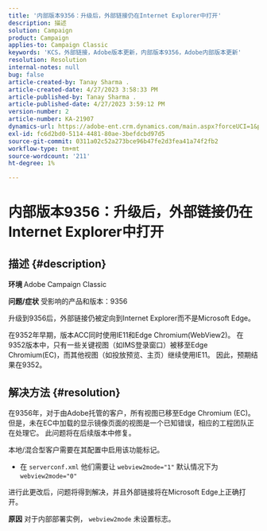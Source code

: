 ```yaml
---
title: '内部版本9356：升级后，外部链接仍在Internet Explorer中打开'
description: 描述
solution: Campaign
product: Campaign
applies-to: Campaign Classic
keywords: 'KCS，外部链接，Adobe版本更新，内部版本9356，Adobe内部版本更新'
resolution: Resolution
internal-notes: null
bug: false
article-created-by: Tanay Sharma .
article-created-date: 4/27/2023 3:58:33 PM
article-published-by: Tanay Sharma .
article-published-date: 4/27/2023 3:59:12 PM
version-number: 2
article-number: KA-21907
dynamics-url: https://adobe-ent.crm.dynamics.com/main.aspx?forceUCI=1&pagetype=entityrecord&etn=knowledgearticle&id=d3937e56-14e5-ed11-a7c7-6045bd0061cb
exl-id: fc6d2bd0-5114-4481-80ae-3befdcbd97d5
source-git-commit: 0311a02c52a273bce96b47fe2d3fea41a74f2fb2
workflow-type: tm+mt
source-wordcount: '211'
ht-degree: 1%

---
```


# 内部版本9356：升级后，外部链接仍在Internet Explorer中打开

## 描述 {#description}

<b>环境 </b>
Adobe Campaign Classic

<b>问题/症状</b>
受影响的产品和版本：9356

升级到9356后，外部链接仍被定向到Internet Explorer而不是Microsoft Edge。

在9352年早期，版本ACC同时使用IE11和Edge Chromium(WebView2)。 在9352版本中，只有一些关键视图（如IMS登录窗口）被移至Edge Chromium(EC)，而其他视图（如投放预览、主页）继续使用IE11。 因此，预期结果在9352。




## 解决方法 {#resolution}


在9356年，对于由Adobe托管的客户，所有视图已移至Edge Chromium (EC)。 但是，未在EC中加载的显示镜像页面的视图是一个已知错误，相应的工程团队正在处理它。 此问题将在后续版本中修复。

本地/混合型客户需要在其配置中启用该功能标记。

- 在 `serverconf.xml` 他们需要让 `webview2mode="1"` 默认情况下为 `webview2mode="0"`


进行此更改后，问题将得到解决，并且外部链接将在Microsoft Edge上正确打开。

<b>原因</b>
对于内部部署实例， `webview2mode` 未设置标志。
